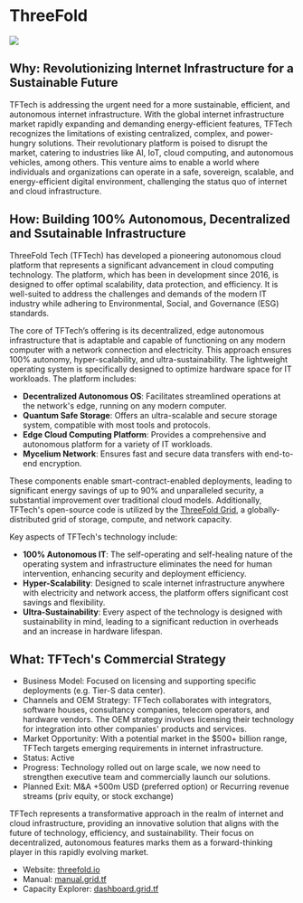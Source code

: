 # ThreeFold

![](img/threefold_architecture)

## Why: Revolutionizing Internet Infrastructure for a Sustainable Future

TFTech is addressing the urgent need for a more sustainable, efficient, and autonomous internet infrastructure. With the global internet infrastructure market rapidly expanding and demanding energy-efficient features, TFTech recognizes the limitations of existing centralized, complex, and power-hungry solutions. Their revolutionary platform is poised to disrupt the market, catering to industries like AI, IoT, cloud computing, and autonomous vehicles, among others. This venture aims to enable a world where individuals and organizations can operate in a safe, sovereign, scalable, and energy-efficient digital environment, challenging the status quo of internet and cloud infrastructure.

## How: Building 100% Autonomous, Decentralized and Ssutainable Infrastructure

ThreeFold Tech (TFTech) has developed a pioneering autonomous cloud platform that represents a significant advancement in cloud computing technology. The platform, which has been in development since 2016, is designed to offer optimal scalability, data protection, and efficiency. It is well-suited to address the challenges and demands of the modern IT industry while adhering to Environmental, Social, and Governance (ESG) standards.

The core of TFTech’s offering is its decentralized, edge autonomous infrastructure that is adaptable and capable of functioning on any modern computer with a network connection and electricity. This approach ensures 100% autonomy, hyper-scalability, and ultra-sustainability. The lightweight operating system is specifically designed to optimize hardware space for IT workloads. The platform includes:

- **Decentralized Autonomous OS**: Facilitates streamlined operations at the network's edge, running on any modern computer.
- **Quantum Safe Storage**: Offers an ultra-scalable and secure storage system, compatible with most tools and protocols.
- **Edge Cloud Computing Platform**: Provides a comprehensive and autonomous platform for a variety of IT workloads.
- **Mycelium Network**: Ensures fast and secure data transfers with end-to-end encryption.

These components enable smart-contract-enabled deployments, leading to significant energy savings of up to 90% and unparalleled security, a substantial improvement over traditional cloud models. Additionally, TFTech's open-source code is utilized by the [ThreeFold Grid](https://dashboard.grid.tf/explorer/statistics), a globally-distributed grid of storage, compute, and network capacity.

Key aspects of TFTech's technology include:

- **100% Autonomous IT**: The self-operating and self-healing nature of the operating system and infrastructure eliminates the need for human intervention, enhancing security and deployment efficiency.
- **Hyper-Scalability**: Designed to scale internet infrastructure anywhere with electricity and network access, the platform offers significant cost savings and flexibility.
- **Ultra-Sustainability**: Every aspect of the technology is designed with sustainability in mind, leading to a significant reduction in overheads and an increase in hardware lifespan.

## What: TFTech's Commercial Strategy

- Business Model: Focused on licensing and supporting specific deployments (e.g. Tier-S data center). 
- Channels and OEM Strategy: TFTech collaborates with integrators, software houses, consultancy companies, telecom operators, and hardware vendors. The OEM strategy involves licensing their technology for integration into other companies' products and services.
- Market Opportunity: With a potential market in the $500+ billion range, TFTech targets emerging requirements in internet infrastructure.
- Status: Active
- Progress: Technology rolled out on large scale, we now need to strengthen executive team and commercially launch our solutions.
- Planned Exit: M&A +500m USD (preferred option) or Recurring revenue streams (priv equity, or stock exchange)

TFTech represents a transformative approach in the realm of internet and cloud infrastructure, providing an innovative solution that aligns with the future of technology, efficiency, and sustainability. Their focus on decentralized, autonomous features marks them as a forward-thinking player in this rapidly evolving market.

- Website: [threefold.io](https://threefold.io)<br/>
- Manual: [manual.grid.tf](https://manual.grid.tf)<br/>
- Capacity Explorer: [dashboard.grid.tf](https://dashboard.grid.tf/explorer/statistics)
